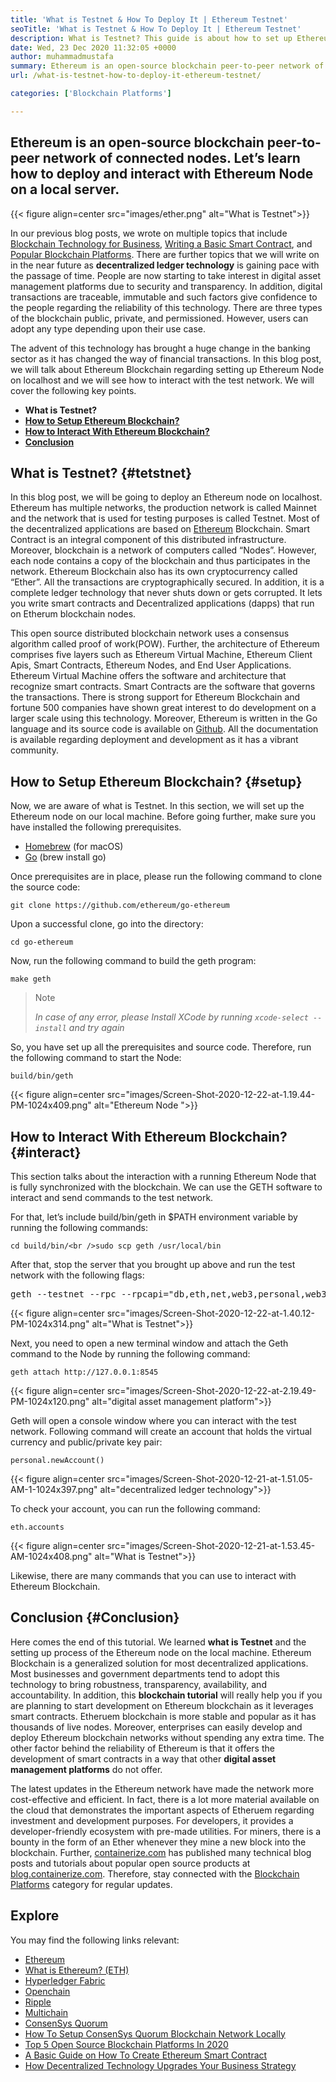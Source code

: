 ```yaml
---
title: 'What is Testnet & How To Deploy It | Ethereum Testnet'
seoTitle: 'What is Testnet & How To Deploy It | Ethereum Testnet'
description: What is Testnet? This guide is about how to set up Ethereum Node on localhost. Blockchain is a network of nodes that maintain a history of all transactions.
date: Wed, 23 Dec 2020 11:32:05 +0000
author: muhammadmustafa
summary: Ethereum is an open-source blockchain peer-to-peer network of connected nodes. Let’s learn how to deploy and interact with Ethereum Node on a local server.
url: /what-is-testnet-how-to-deploy-it-ethereum-testnet/

categories: ['Blockchain Platforms']

---
```

## Ethereum is an open-source blockchain peer-to-peer network of connected nodes. Let’s learn how to deploy and interact with Ethereum Node on a local server.

{{< figure align=center src="images/ether.png" alt="What is Testnet">}}  

In our previous blog posts, we wrote on multiple topics that include [Blockchain Technology for Business][1], [Writing a Basic Smart Contract][2], and [Popular Blockchain Platforms][3]. There are further topics that we will write on in the near future as **decentralized ledger technology** is gaining pace with the passage of time. People are now starting to take interest in digital asset management platforms due to security and transparency. In addition, digital transactions are traceable, immutable and such factors give confidence to the people regarding the reliability of this technology. There are three types of the blockchain public, private, and permissioned. However, users can adopt any type depending upon their use case. 

The advent of this technology has brought a huge change in the banking sector as it has changed the way of financial transactions. In this blog post, we will talk about Ethereum Blockchain regarding setting up Ethereum Node on localhost and we will see how to interact with the test network. We will cover the following key points.

  * **What is Testnet?**
  * **[How to Setup Ethereum Blockchain?][4]**
  * **[How to Interact With Ethereum Blockchain?][5]**
  * **[Conclusion][6]**

## What is Testnet? {#tetstnet}

In this blog post, we will be going to deploy an Ethereum node on localhost. Ethereum has multiple networks, the production network is called Mainnet and the network that is used for testing purposes is called Testnet. Most of the decentralized applications are based on [Ethereum][7] Blockchain. Smart Contract is an integral component of this distributed infrastructure. Moreover, blockchain is a network of computers called “Nodes”. However, each node contains a copy of the blockchain and thus participates in the network. Ethereum Blockchain also has its own cryptocurrency called “Ether”. All the transactions are cryptographically secured. In addition, it is a complete ledger technology that never shuts down or gets corrupted. It lets you write smart contracts and Decentralized applications (dapps) that run on Etherum blockchain nodes.

This open source distributed blockchain network uses a consensus algorithm called proof of work(POW). Further, the architecture of Ethereum comprises five layers such as Ethereum Virtual Machine, Ethereum Client Apis, Smart Contracts, Ethereum Nodes, and End User Applications. Ethereum Virtual Machine offers the software and architecture that recognize smart contracts. Smart Contracts are the software that governs the transactions. There is strong support for Ethereum Blockchain and fortune 500 companies have shown great interest to do development on a larger scale using this technology. Moreover, Ethereum is written in the Go language and its source code is available on [Github][8]. All the documentation is available regarding deployment and development as it has a vibrant community. 

## How to Setup Ethereum Blockchain? {#setup}

Now, we are aware of what is Testnet. In this section, we will set up the Ethereum node on our local machine. Before going further, make sure you have installed the following prerequisites.

  * [Homebrew][9] (for macOS)
  * [Go][7] (brew install go)

Once prerequisites are in place, please run the following command to clone the source code:


```
git clone https://github.com/ethereum/go-ethereum
```


Upon a successful clone, go into the directory:


```
cd go-ethereum
```


Now, run the following command to build the geth program:


```
make geth
```


<blockquote class="wp-block-quote">
  <p>
    Note
  </p>
  
  <cite>In case of any error, please Install XCode by running <code>xcode-select --install</code> and try again</cite>
</blockquote>

So, you have set up all the prerequisites and source code. Therefore, run the following command to start the Node:


```
build/bin/geth
```


{{< figure align=center src="images/Screen-Shot-2020-12-22-at-1.19.44-PM-1024x409.png" alt="Ethereum Node ">}}  

## How to Interact With Ethereum Blockchain? {#interact}

This section talks about the interaction with a running Ethereum Node that is fully synchronized with the blockchain. We can use the GETH software to interact and send commands to the test network. 

For that, let’s include build/bin/geth in $PATH environment variable by running the following commands:


```
cd build/bin/<br />sudo scp geth /usr/local/bin
```


After that, stop the server that you brought up above and run the test network with the following flags:

<pre class="wp-block-preformatted">geth --testnet --rpc --rpcapi="db,eth,net,web3,personal,web3"
</pre>

{{< figure align=center src="images/Screen-Shot-2020-12-22-at-1.40.12-PM-1024x314.png" alt="What is Testnet">}}  

Next, you need to open a new terminal window and attach the Geth command to the Node by running the following command:


```
geth attach http://127.0.0.1:8545
```


{{< figure align=center src="images/Screen-Shot-2020-12-22-at-2.19.49-PM-1024x120.png" alt="digital asset management platform">}}  

Geth will open a console window where you can interact with the test network. Following command will create an account that holds the virtual currency and public/private key pair:


```
personal.newAccount()
```


{{< figure align=center src="images/Screen-Shot-2020-12-21-at-1.51.05-AM-1-1024x397.png" alt="decentralized ledger technology">}}  

To check your account, you can run the following command:


```
eth.accounts
```


{{< figure align=center src="images/Screen-Shot-2020-12-21-at-1.53.45-AM-1024x408.png" alt="What is Testnet">}}  

Likewise, there are many commands that you can use to interact with Ethereum Blockchain.

## Conclusion {#Conclusion}

Here comes the end of this tutorial. We learned **what is Testnet** and the setting up process of the Ethereum node on the local machine. Ethereum Blockchain is a generalized solution for most decentralized applications. Most businesses and government departments tend to adopt this technology to bring robustness, transparency, availability, and accountability. In addition, this **blockchain tutorial** will really help you if you are planning to start development on Ethereum blockchain as it leverages smart contracts. Etheruem blockchain is more stable and popular as it has thousands of live nodes. Moreover, enterprises can easily develop and deploy Ethereum blockchain networks without spending any extra time. The other factor behind the reliability of Ethereum is that it offers the development of smart contracts in a way that other **digital asset management platforms** do not offer. 

The latest updates in the Ethereum network have made the network more cost-effective and efficient. In fact, there is a lot more material available on the cloud that demonstrates the important aspects of Etheruem regarding investment and development purposes. For developers, it provides a developer-friendly ecosystem with pre-made utilities. For miners, there is a bounty in the form of an Ether whenever they mine a new block into the blockchain. Further, [containerize.com][10] has published many technical blog posts and tutorials about popular open source products at [blog.containerize.com][11]. Therefore, stay connected with the [Blockchain Platforms][12] category for regular updates.

## Explore

You may find the following links relevant:

  * [Ethereum][7]
  * [What is Ethereum? (ETH)][20]
  * [Hyperledger Fabric][13]
  * [Openchain][14]
  * [Ripple][15]
  * [Multichain][16]
  * [ConsenSys Quorum][17]
  * [How To Setup ConsenSys Quorum Blockchain Network Locally][18]
  * [Top 5 Open Source Blockchain Platforms In 2020][3]
  * [A Basic Guide on How To Create Ethereum Smart Contract][2]
  * [How Decentralized Technology Upgrades Your Business Strategy][19]

 [1]: https://blog.containerize.com/2020/11/27/how-blockchain-technology-can-upgrade-your-business-strategy/
 [2]: https://blog.containerize.com/

 [3]: https://blog.containerize.com/blockchain-platforms/top-5-open-source-blockchain-platforms-in-2020/

 [4]: #setup
 [5]: #interact
 [6]: #Conclusion
 [7]: https://products.containerize.com/blockchain-platforms/ethereum
 [8]: https://github.com/ethereum/go-ethereum
 [9]: https://brew.sh/
 [10]: https://www.containerize.com/
 [11]: https://blog.containerize.com/
 [12]: https://products.containerize.com/blockchain-platforms/
 [13]: https://products.containerize.com/blockchain-platforms/hyperledger-fabric
 [14]: https://products.containerize.com/blockchain-platforms/openchain
 [15]: https://products.containerize.com/blockchain-platforms/ripple
 [16]: https://products.containerize.com/blockchain-platforms/multichain
 [17]: https://products.containerize.com/blockchain-platforms/consensys-quorum
 [18]: https://blog.containerize.com/blockchain-platforms/how-to-setup-consensys-quorum-blockchain-network-locally/

 [19]: https://blog.containerize.com/2020/11/27/how-decentralized-technology-upgrades-your-business-strategy/
 [20]: https://docs.koinize.com/cryptocurrencies/ethereum-eth/